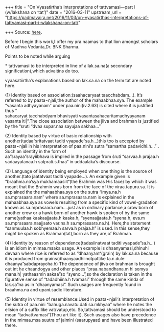 +++
title = "On Vyasatirtha’s interpretations of tattvamasi—part I (w/lakshana on ‘tat’)"
date = "2016-03-11"
upstream_url = "https://padmavajra.net/2016/11/03/on-vyasatirthas-interpretations-of-tattvamasi-part-i-wlakshana-on-tat/"

+++
Source: [here](https://padmavajra.net/2016/11/03/on-vyasatirthas-interpretations-of-tattvamasi-part-i-wlakshana-on-tat/).

Before I begin this work,I offer my pra.naamas to that lion amongst
scholars of Madhva Vedanta,Dr. BNK Sharma.

Points to be noted while arguing

\* tattvamasi to be interpreted in line of a lak.sa.na(a secondary
signification),which advaitins do too.

vyaasatiirtha‘s explanations based on lak.sa.na on the term tat are
noted here.

\(1\) Identity based on association:(saahacaryaat taacchabdam…). It’s
referred to by paata\~njali,the author of the mahaabhaa.sya. The example
“vasanta adhyayanam” under paa.nini(iv.2.63) is cited where it is
justified thus ”  
sahacaryat tacchabdyam bhavisyati vasantasahacaritamadhyayanam vasanta
iti\|“.The close association between the jiiva and brahman is justified
by the “sruti “dvaa supar.naa sayujaa sakhaa…”

\(2\) Identity based by virtue of basic relationship with
another(tadaa”sritatvaat taditi vyapade”sa.h…)this too is accepted by
paata\~njali in his interpretation of paa.nini‘s sutra “samartha
padavidhi.h…” . Such an identity in the form of  
aa”srayaa”srayiibhava is implied in the passage from śruti “sarvaa.h
prajaa.h sadaayatanaa.h satprati.s.thaa” in uddaalaka’s discourse.

\(3\) Language of identity being employed when one thing is the source
of another.(tato jaatatvaat taditi vyapade…). An example given is
“braahma.no’sya mukhamaasiit“(the Brahmin was His face) by which it was
meant that the Brahmin was born from the face of the viraa.tapuru.sa. It
is explained the the mahaabhaa.sya on the sutra “imya.na.h
sa.mprasaara.nam” where sa.mprasaara.nam is explained in the
mahaabhaa.sya as vowels resulting from a specific kind of
vowel-gradation known as sa.mprasaara.nam….just as in ordinary
parlance,a crow born of another crow or a hawk born of another hawk is
spoken of by the same name(yathaa kaakaajjaata.h kaaka.h,
“syenaajjaata.h “syena.h, eva.m sa.mprasaara.naajjaato var.na.h
sa.mprasaara.na.h). Here,the statement “sanmuulaa.h sobhyemaa.h sarva.h
prajaa.h” is used. In this sense,they might be spoken as
Brahman(tat),born as they are,of Brahman.

\(4\) Identity by reason of dependence(tadasiinatvaat taditi
vyapade”sa.h…) is an idiom in mimaa.msaka usage. An example is
dhaanyamasi,dhinuhi devaan where rice is referred to as
“dhaanyam“(grain) by lak.sa.na because it is produced from
grains(dhaanyaadhiinotpattike ta.n.dule dhaanya”sabdaprayoha.h) The
dependence of jiiva on brahman is brought out int he chaandogya and
other places “praa.nabandhana.m hi somya mana.h\| yathaasmin aakaa”so
“syeno…”,so the declaration is taken in the figurative sense of
“tadadhiina.h tvamasi” through the same kinda of lak.sa”na as in
“dhaanyamasi“. Such usages are frequently found in braahma.na and
upani.sadic literature.

\(5\) Identity in virtue of resemblance:Used in paata\~njali‘s
interpretation of the sutra of paa.nini “bahuga.navatu.dati sa.mkhyaa”
where he notes the elision of a suffix like vat/vatup,etc. So,tattvamasi
should be understood to mean “tadvattvamasi“(Thou art like it). Such
usages also have precedence in the mimaa.msa suutra of jaimini
(saarupyaat) and have been illustrated there.
